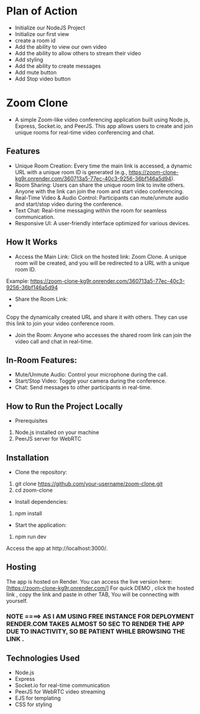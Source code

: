 # Plan of Action

- Initialize our NodeJS Project
- Initialize our first view
- create a room id
- Add the ability to view our own video
- Add the ability to allow others to stream their video
- Add styling
- Add the ability to create messages
- Add mute button
- Add Stop video button

# Zoom Clone

- A simple Zoom-like video conferencing application built using Node.js, Express, Socket.io, and PeerJS. This app allows users to create and join unique rooms for real-time video conferencing and chat.

## Features
- Unique Room Creation: Every time the main link is accessed, a dynamic URL with a unique room ID is generated (e.g., https://zoom-clone-kg9r.onrender.com/360713a5-77ec-40c3-9256-36bf146a5d94).
- Room Sharing: Users can share the unique room link to invite others. Anyone with the link can join the room and start video conferencing.
- Real-Time Video & Audio Control: Participants can mute/unmute audio and start/stop video during the conference.
- Text Chat: Real-time messaging within the room for seamless communication.
- Responsive UI: A user-friendly interface optimized for various devices.
  
## How It Works

- Access the Main Link:
Click on the hosted link: Zoom Clone. A unique room will be created, and you will be redirected to a URL with a unique room ID.

Example:
https://zoom-clone-kg9r.onrender.com/360713a5-77ec-40c3-9256-36bf146a5d94

- Share the Room Link:
- 
Copy the dynamically created URL and share it with others. They can use this link to join your video conference room.

- Join the Room:
Anyone who accesses the shared room link can join the video call and chat in real-time.

## In-Room Features:

- Mute/Unmute Audio: Control your microphone during the call.
- Start/Stop Video: Toggle your camera during the conference.
- Chat: Send messages to other participants in real-time.
  
## How to Run the Project Locally

- Prerequisites
1. Node.js installed on your machine
2. PeerJS server for WebRTC
   
## Installation

- Clone the repository:
  
1. git clone https://github.com/your-username/zoom-clone.git
2. cd zoom-clone
   
- Install dependencies:
  
1. npm install
   
- Start the application:
  
1. npm run dev
   
Access the app at http://localhost:3000/.

## Hosting

The app is hosted on Render. You can access the live version here:  [https://zoom-clone-kg9r.onrender.com/]
For quick DEMO , click the hosted link , copy the link and paste in other TAB, You will be connecting with yourself.

### NOTE ====>  AS I AM USING FREE INSTANCE FOR DEPLOYMENT RENDER.COM TAKES ALMOST 50 SEC TO RENDER THE APP DUE TO INACTIVITY, SO BE PATIENT WHILE BROWSING THE LINK .

## Technologies Used

- Node.js
- Express
- Socket.io for real-time communication
- PeerJS for WebRTC video streaming
- EJS for templating
- CSS for styling
